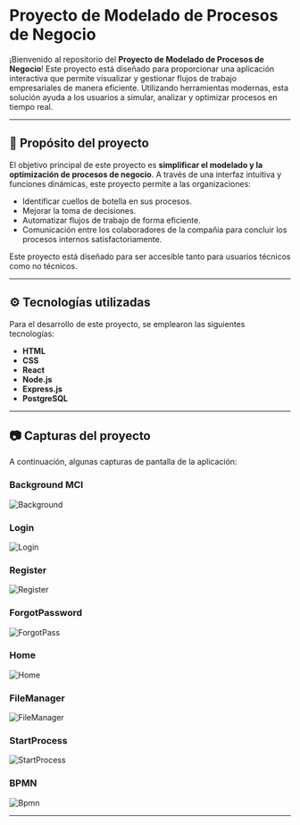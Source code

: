 # Proyecto de Modelado de Procesos de Negocio

¡Bienvenido al repositorio del **Proyecto de Modelado de Procesos de Negocio**! Este proyecto está diseñado para proporcionar una aplicación interactiva que permite visualizar y gestionar flujos de trabajo empresariales de manera eficiente. Utilizando herramientas modernas, esta solución ayuda a los usuarios a simular, analizar y optimizar procesos en tiempo real.

---

## 📌 Propósito del proyecto

El objetivo principal de este proyecto es **simplificar el modelado y la optimización de procesos de negocio**. A través de una interfaz intuitiva y funciones dinámicas, este proyecto permite a las organizaciones:

- Identificar cuellos de botella en sus procesos.
- Mejorar la toma de decisiones.
- Automatizar flujos de trabajo de forma eficiente.
- Comunicación entre los colaboradores de la compañia para concluir los procesos internos satisfactoriamente.

Este proyecto está diseñado para ser accesible tanto para usuarios técnicos como no técnicos.

---

## ⚙️ Tecnologías utilizadas

Para el desarrollo de este proyecto, se emplearon las siguientes tecnologías:

- **HTML**
- **CSS**
- **React**
- **Node.js**
- **Express.js**
- **PostgreSQL**
---

## 📷 Capturas del proyecto

A continuación, algunas capturas de pantalla de la aplicación:

### Background MCI
![Background](https://github.com/user-attachments/assets/a66e208d-58d1-4ed6-9381-6768e8f30514)

### Login
![Login](https://github.com/user-attachments/assets/8fc8caa6-5515-4990-a8ab-c55b19087df0)

### Register
![Register](https://github.com/user-attachments/assets/b48b9fad-5683-4804-af1f-e5cbff38f783)

### ForgotPassword
![ForgotPass](https://github.com/user-attachments/assets/6ab7565d-1767-4c5d-80f8-331492ffcd2c)

### Home
![Home](https://github.com/user-attachments/assets/9e5e6ed1-3bb9-4fff-af17-c3d9c37dbf0d)

### FileManager
![FileManager](https://github.com/user-attachments/assets/87243b46-a219-459e-8bf4-538c6d453907)

### StartProcess
![StartProcess](https://github.com/user-attachments/assets/850f5e44-bc0a-4384-9caa-1f3a70fbeab8)

### BPMN
![Bpmn](https://github.com/user-attachments/assets/b3590449-2754-4d23-b5e6-36dd0e73d9f1)

---
